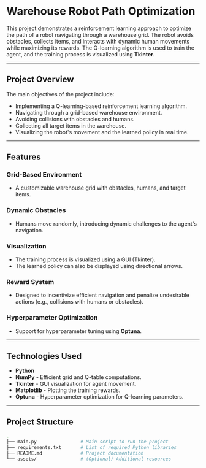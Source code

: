 # Warehouse Robot Path Optimization

This project demonstrates a reinforcement learning approach to optimize the path of a robot navigating through a warehouse grid. The robot avoids obstacles, collects items, and interacts with dynamic human movements while maximizing its rewards. The Q-learning algorithm is used to train the agent, and the training process is visualized using **Tkinter**.

---

## Project Overview

The main objectives of the project include:

- Implementing a Q-learning-based reinforcement learning algorithm.  
- Navigating through a grid-based warehouse environment.  
- Avoiding collisions with obstacles and humans.  
- Collecting all target items in the warehouse.  
- Visualizing the robot's movement and the learned policy in real time.  

---

## Features

### **Grid-Based Environment**
- A customizable warehouse grid with obstacles, humans, and target items.

### **Dynamic Obstacles**
- Humans move randomly, introducing dynamic challenges to the agent's navigation.

### **Visualization**
- The training process is visualized using a GUI (Tkinter).  
- The learned policy can also be displayed using directional arrows.

### **Reward System**
- Designed to incentivize efficient navigation and penalize undesirable actions (e.g., collisions with humans or obstacles).

### **Hyperparameter Optimization**
- Support for hyperparameter tuning using **Optuna**.

---

## Technologies Used

- **Python**  
- **NumPy** - Efficient grid and Q-table computations.  
- **Tkinter** - GUI visualization for agent movement.  
- **Matplotlib** - Plotting the training rewards.  
- **Optuna** - Hyperparameter optimization for Q-learning parameters.  

---

## Project Structure

```bash
.
├── main.py                # Main script to run the project
├── requirements.txt       # List of required Python libraries
├── README.md              # Project documentation
└── assets/                # (Optional) Additional resources
